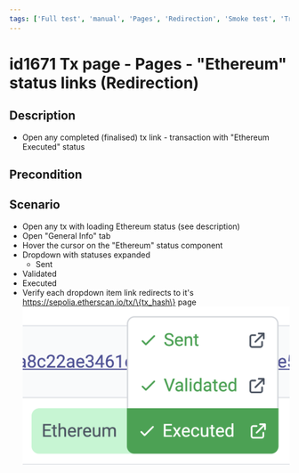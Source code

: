 ```yaml
---
tags: ['Full test', 'manual', 'Pages', 'Redirection', 'Smoke test', 'Transaction', 'Active']
---
```


# id1671 Tx page - Pages - "Ethereum" status links (Redirection)

## Description
  - Open any completed (finalised) tx link - transaction with "Ethereum Executed" status

## Precondition


## Scenario
- Open any tx with loading Ethereum status (see description)
- Open "General Info" tab
- Hover the cursor on  the "Ethereum" status component
- Dropdown with statuses expanded
    - Sent
- Validated
- Executed
- Verify each dropdown item link redirects to it's https://sepolia.etherscan.io/tx/\{tx_hash\} page
![Screenshot](../../../../static/img/Pages/Transaction%20page/id1671.png)